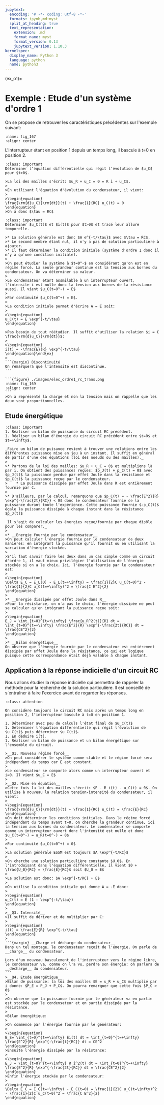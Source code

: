 ```yaml
---
jupytext:
  encoding: '# -*- coding: utf-8 -*-'
  formats: ipynb,md:myst
  split_at_heading: true
  text_representation:
    extension: .md
    format_name: myst
    format_version: 0.13
    jupytext_version: 1.10.3
kernelspec:
  display_name: Python 3
  language: python
  name: python3
---
```

(ex_o1)=
# Exemple : Etude d'un système d'ordre 1
On se propose de retrouver les caractéristiques précédentes sur l'exemple suivant:

```{figure} ./images/elec_rc_ordre1.png
:name: fig_167
:align: center

```
L'interrupteur étant en position 1 depuis un temps long, il bascule à t=0 en position 2.

````{admonition} Mise en équation
:class: important
Déterminer l'équation différentielle qui régit l'évolution de $u_C$ pour $t>0$.
````
````{topic} Correction
>La loi des mailles s'écrit: $u_R + u_C = 0 = R i + u_C$.
>
>En utilisant l'équation d'évolution du condensateur, il vient:
>
>\begin{equation}
\frac{\rm{d}u_C}{\rm{dt}}(t) + \frac{1}{RC} u_C(t) = 0
\end{equation}
>On a donc $\tau = RC$
````

````{admonition} Evolution temporelle
:class: important
Déterminer $u_C(t)$ et $i(t)$ pour $t>0$ et tracé leur allure temporelle.
````

````{topic} Correction - uC(t)
>* La solution générale est donc $A e^{-t/\tau}$ avec $\tau = RC$.
>* Le second membre étant nul, il n'y a pas de solution particulière à ajouter.
>* Il faut déterminer la condition initiale (système d'ordre 1 donc il n'y a qu'une condition initiale).
>
>On peut étudier le système à $t=0^-$ en considérant qu'on est en régime forcé. La seule grandeur continue est la tension aux bornes du condensateur. On va déterminer sa valeur.
>
>Le condensateur étant assmilable à un interrupteur ouvert, l'intensite i est nulle donc la tension aux bornes de la résistance aussi. Il vient $u_C(t=0^-) = E$
>
>Par continuité $u_C(t=0^+) = E$.
>
>La condition initiale permet d'écrire A = E soit:
>
>\begin{equation}
u_C(t) = E \exp^{-t/\tau}
\end{equation}
````

````{topic} Correction - i(t)
>Pas besoin de tout réétudier. Il suffit d'utiliser la relation $i = C \frac{\rm{d}u_C}{\rm{dt}}$:
>
>\begin{equation}
i(t) = -\frac{E}{R} \exp^{-t/\tau}
\end{equation}\end{ex}
>
```{margin} Discontinuité
On remarquera que l'intensité est discontinue.
```
````

````{topic} Allures temporelles
```{figure} ./images/elec_ordre1_rc_trans.png
:name: fig_169
:align: center
```
>On a représenté la charge et non la tension mais on rappelle que les deux sont proportionnelles.
````

## Etude énergétique

````{admonition} Bilan de puissance et d'énergie
:class: important
1. Réaliser un bilan de puissance du circuit RC précédent.
1. Réaliser un bilan d'énergie du circuit RC précédent entre $t=0$ et $t=+\infty$.
````

````{topic} __Bilan de puissance__  
_Faire un bilan de puisance revient à trouver une relations entre les différentes puissance mise en jeu à un instant. Il suffit en général de partir d'une des équations (loi des noeuds ou des mailles)._
>
>* Partons de la loi des mailles: $u_R + u_C = 0$ et multiplions là par i. On obtient des puissances reçues: $p_J(t) + p_C(t) = 0$ avec $p_J(t)$ la puissance perdue par effet Joule dans la résistance et $p_C(t)$ la puissance reçue par le condensateur.
>    * La puissance dissipée par effet Joule dans R est entièrement fournie par C.
>
>* D'ailleurs, par le calcul, remarquons que $p_C(t) = - \frac{E^2}{R} \exp^{-\frac{2t}{RC}} < 0$ donc le condensateur fournie de la puissance durant toute l'expérience. Cette puissance fournie $-p_C(t)$ égale la puissance dissipée à chaque instant dans la résistance $p_J(t)$
````

````{topic} Bilan d'énergie
_Il s'agit de calculer les énergies reçue/fournie par chaque dipôle pour les comparer._
>
>* __Energie fournie par le condensateur__  
>On peut calculer l'énergie fournie par le condensateur de deux manières: en intégrant la puissance qu'il fournit ou en utilisant la variation d'énergie stockée.
>
>S'il faut savoir faire les deux dans un cas simple comme un circuit d'ordre 1, il vaut mieux privilégier l'utilisation de l'énergie stockée si on a le choix. Ici, l'énergie fournie par le condensateur est:
>
>\begin{equation}
\Delta E_C = E_L(0) - E_L(t=+\infty) = \frac{1}{2}C u_C(t=0)^2 - \frac{1}{2}C u_C(t=+\infty)^2 = \frac{C E^2}{2}
\end{equation}
>
>* __Energie dissipée par effet Joule dans R__  
>Pour la résistance, on n'a pas le choix, l'énergie dissipée ne peut se calculer qu'en intégrant la puissance reçue soit:
>
>\begin{equation}
E_J = \int_{t=0}^{t=+\infty} \frac{u_R^2(t)}{R} dt = \int_{t=0}^{t=+\infty} \frac{E^2}{R} \exp^{-\frac{2t}{RC}} dt = \frac{CE^2}{2}
\end{equation}
>
>* __Bilan énergétique__  
On observe que l'énergie fournie par le condensateur est entièrement dissipée par effet Joule dans la résistance, ce qui est logique puisque cette correspondance était déjà valable à chaque instant.
````


## Application à la réponse indicielle d'un circuit RC

Nous allons étudier la réponse indicielle qui permettra de rappeler la méthode pour la recherche de la solution particulière. Il est conseillé de s'entraîner à faire l'exercice avant de regarder les réponses.


````{admonition} Exercice 
:class: attention

On considère toujours le circuit RC mais après un temps long en position 2, l'interrupteur bascule à t=0 en position 1.

1. Déterminer avec peu de calculs l'état final de $u_C(t)$
1. Déterminer l'équation différentielle qui régit l'évolution de $u_C(t)$ puis déterminer $u_C(t)$.
1. En déduire i(t).
1. Réaliser un bilan de puissance et un bilan énergétique sur l'ensemble du circuit.
````

````{topic} Correction
>__Q1. Nouveau régime forcé__  
>On peut considérer le système comme stable et le régime forcé sera indépendant du temps car E est constant.
>
>Le condensateur se comporte alors comme un interrupteur ouvert et i=0. Il vient $u_C = E$
>
>__Q2. Mise en équation__  
>Cette fois la loi des mailles s'écrit: $E - R i(t) - u_C(t) = 0$. On utilise à nouveau la relation tension-intensité du condensateur, il vient:
>
>\begin{equation}
\frac{\rm{d}u_C}{\rm{dt}}(t) + \frac{1}{RC} u_C(t) = \frac{E}{RC}
\end{equation}
>On doit déterminer les conditions initiales. Dans le régime forcé indépendant du temps avant t=0, on cherche la grandeur continue, ici la tension aux bornes du condensateur. Le condensateur se comporte comme un interrupteur ouvert donc l'intensité est nulle et donc $u_C(t=0^-) = u_R(t=0^-) = 0$
>
>Par continuité $u_C(t=0^+) = 0$
>
>La solution générale ESSM est toujours $A \exp^{-t/RC}$
>
>On cherche une solution particulière constante $U_0$. En l'introduisant dans l'équation différentielle, il vient $0 + \frac{U_0}{RC} = \frac{E}{RC}$ soit $U_0 = E$
>
>La solution est donc: $A \exp^{-t/RC} + E$
>
>On utilise la condition initiale qui donne A = -E donc:
>
>\begin{equation}
u_C(t) = E (1 - \exp^{-t/\tau})
\end{equation}
>
>__Q3. Intensité__  
>Il suffit de dériver et de multiplier par C:
>
>\begin{equation}
i(t) = \frac{E}{R} \exp^{-t/\tau}
\end{equation}
>
```{margin} __Charge et décharge du condensateur__  
Dans un tel montage, le condensateur reçoit de l'énergie. On parle de __charge__ du condensateur.

Lors d'un nouveau basculement de l'interrupteur vers le régime libre, le condensateur va, comme on l'a vu, perdre son énergie: on parlera de __décharge__ du condensateur.
```
>__Q4. Etude énergétique__  
>Bilan de puissance: la loi des mailles $E = u_R + u_C$ multiplié par i donne: $P_E = P_J + P_C$. On pourra remarquer que cette fois $P_C > 0$
>
>On observe que la puissance fournie par le générateur va en partie est stockée par le condensateur et en partie dissipée par la résistance.
>
>Bilan énergétique:
>
>On commence par l'énergie fournie par le générateur: 
>
>\begin{equation}
E_E= \int_{t=0}^{t=+\infty} Ei(t) dt = \int_{t=0}^{t=+\infty} \frac{E^2}{R} \exp^{-\frac{t}{RC}} dt = CE^2
\end{equation}
>Ensuite l'énergie dissipée par la résistance: 
>
>\begin{equation}
E_J = \int_{t=0}^{t=+\infty} R i^2(t) dt = \int_{t=0}^{t=+\infty} \frac{E^2}{R} \exp^{-\frac{2t}{RC}} dt = \frac{CE^2}{2}
\end{equation}
>Enfin l'énergie stockée par le condensateur: 
>
>\begin{equation}
\Delta E_C = E_C(t=+\infty) - E_C(t=0) = \frac{1}{2}C u_C(t=\infty)^2 - \frac{1}{2}C u_C(t=0)^2 = \frac{C E^2}{2}
\end{equation}

````

